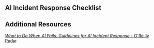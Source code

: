 ## AI Incident Response Checklist

## Additional Resources

[*What to Do When AI Fails: Guidelines for AI Incident Response* - O'Reilly Radar](https://www.oreilly.com/radar/what-to-do-when-ai-fails/)
